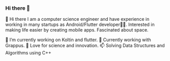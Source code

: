 ### Hi there 👋
👋 Hi there
I am a computer science engineer and have experience in working in many startups as Android/Flutter developer👨‍💻. Interested in making life easier by creating mobile apps. Fascinated about space.

🔭 I’m currently working on Koltin and flutter.
🍔 Currently working with Grappus.
🌱  Love for science and innovation.
📫 Solving Data Structures and Algorithms using C++
